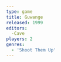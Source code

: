 ```yaml
---
type: game
title: Guwange
released: 1999
editors: 
  -Cave
players: 2
genres:
  - 'Shoot Them Up'
---
```

